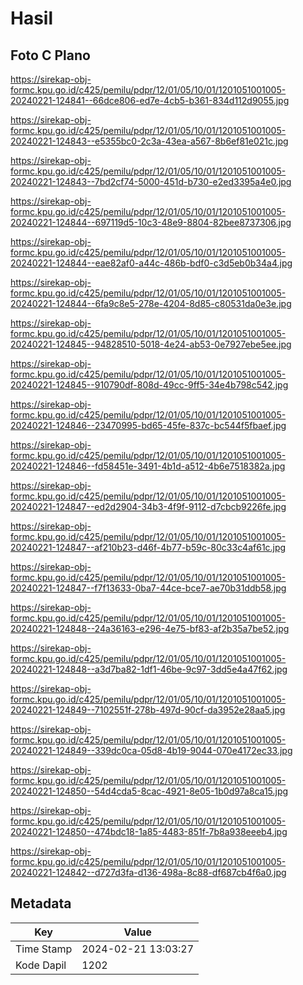 # Hasil

## Foto C Plano

https://sirekap-obj-formc.kpu.go.id/c425/pemilu/pdpr/12/01/05/10/01/1201051001005-20240221-124841--66dce806-ed7e-4cb5-b361-834d112d9055.jpg

https://sirekap-obj-formc.kpu.go.id/c425/pemilu/pdpr/12/01/05/10/01/1201051001005-20240221-124843--e5355bc0-2c3a-43ea-a567-8b6ef81e021c.jpg

https://sirekap-obj-formc.kpu.go.id/c425/pemilu/pdpr/12/01/05/10/01/1201051001005-20240221-124843--7bd2cf74-5000-451d-b730-e2ed3395a4e0.jpg

https://sirekap-obj-formc.kpu.go.id/c425/pemilu/pdpr/12/01/05/10/01/1201051001005-20240221-124844--697119d5-10c3-48e9-8804-82bee8737306.jpg

https://sirekap-obj-formc.kpu.go.id/c425/pemilu/pdpr/12/01/05/10/01/1201051001005-20240221-124844--eae82af0-a44c-486b-bdf0-c3d5eb0b34a4.jpg

https://sirekap-obj-formc.kpu.go.id/c425/pemilu/pdpr/12/01/05/10/01/1201051001005-20240221-124844--6fa9c8e5-278e-4204-8d85-c80531da0e3e.jpg

https://sirekap-obj-formc.kpu.go.id/c425/pemilu/pdpr/12/01/05/10/01/1201051001005-20240221-124845--94828510-5018-4e24-ab53-0e7927ebe5ee.jpg

https://sirekap-obj-formc.kpu.go.id/c425/pemilu/pdpr/12/01/05/10/01/1201051001005-20240221-124845--910790df-808d-49cc-9ff5-34e4b798c542.jpg

https://sirekap-obj-formc.kpu.go.id/c425/pemilu/pdpr/12/01/05/10/01/1201051001005-20240221-124846--23470995-bd65-45fe-837c-bc544f5fbaef.jpg

https://sirekap-obj-formc.kpu.go.id/c425/pemilu/pdpr/12/01/05/10/01/1201051001005-20240221-124846--fd58451e-3491-4b1d-a512-4b6e7518382a.jpg

https://sirekap-obj-formc.kpu.go.id/c425/pemilu/pdpr/12/01/05/10/01/1201051001005-20240221-124847--ed2d2904-34b3-4f9f-9112-d7cbcb9226fe.jpg

https://sirekap-obj-formc.kpu.go.id/c425/pemilu/pdpr/12/01/05/10/01/1201051001005-20240221-124847--af210b23-d46f-4b77-b59c-80c33c4af61c.jpg

https://sirekap-obj-formc.kpu.go.id/c425/pemilu/pdpr/12/01/05/10/01/1201051001005-20240221-124847--f7f13633-0ba7-44ce-bce7-ae70b31ddb58.jpg

https://sirekap-obj-formc.kpu.go.id/c425/pemilu/pdpr/12/01/05/10/01/1201051001005-20240221-124848--24a36163-e296-4e75-bf83-af2b35a7be52.jpg

https://sirekap-obj-formc.kpu.go.id/c425/pemilu/pdpr/12/01/05/10/01/1201051001005-20240221-124848--a3d7ba82-1df1-46be-9c97-3dd5e4a47f62.jpg

https://sirekap-obj-formc.kpu.go.id/c425/pemilu/pdpr/12/01/05/10/01/1201051001005-20240221-124849--7102551f-278b-497d-90cf-da3952e28aa5.jpg

https://sirekap-obj-formc.kpu.go.id/c425/pemilu/pdpr/12/01/05/10/01/1201051001005-20240221-124849--339dc0ca-05d8-4b19-9044-070e4172ec33.jpg

https://sirekap-obj-formc.kpu.go.id/c425/pemilu/pdpr/12/01/05/10/01/1201051001005-20240221-124850--54d4cda5-8cac-4921-8e05-1b0d97a8ca15.jpg

https://sirekap-obj-formc.kpu.go.id/c425/pemilu/pdpr/12/01/05/10/01/1201051001005-20240221-124850--474bdc18-1a85-4483-851f-7b8a938eeeb4.jpg

https://sirekap-obj-formc.kpu.go.id/c425/pemilu/pdpr/12/01/05/10/01/1201051001005-20240221-124842--d727d3fa-d136-498a-8c88-df687cb4f6a0.jpg


## Metadata

| Key        | Value               |
| ---------- | ------------------- |
| Time Stamp | 2024-02-21 13:03:27 |
| Kode Dapil | 1202                |




